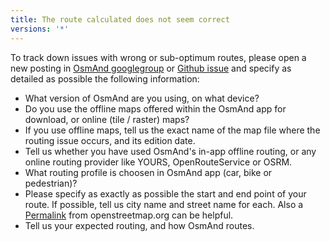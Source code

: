 ```yaml
---
title: The route calculated does not seem correct
versions: '*'
---
```


To track down issues with wrong or sub-optimum routes, please open a new
posting in [OsmAnd
googlegroup](https://groups.google.com/forum/#!forum/osmand) or [Github
issue](https://github.com/osmandapp/Osmand/issues) and specify as
detailed as possible the following information:

-   What version of OsmAnd are you using, on what device?
-   Do you use the offline maps offered within the OsmAnd app for
    download, or online (tile / raster) maps?
-   If you use offline maps, tell us the exact name of the map file
    where the routing issue occurs, and its edition date.
-   Tell us whether you have used OsmAnd's in-app offline routing, or
    any online routing provider like YOURS, OpenRouteService or OSRM.
-   What routing profile is choosen in OsmAnd app (car, bike or
    pedestrian)?
-   Please specify as exactly as possible the start and end point of
    your route. If possible, tell us city name and street name for each.
    Also a [Permalink](https://wiki.openstreetmap.org/wiki/Permalink)
    from openstreetmap.org can be helpful.
-   Tell us your expected routing, and how OsmAnd routes.
